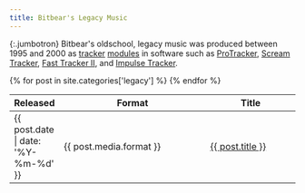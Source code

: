 ```yaml
---
title: Bitbear's Legacy Music
---
```


{:.jumbotron}
Bitbear's oldschool, legacy music was produced between 1995 and 2000 as
[tracker][] [modules][mod] in software such as [ProTracker], [Scream
Tracker][scream-tracker], [Fast Tracker II][fast-tracker], and [Impulse
Tracker][impulse-tracker].

<table>
  <thead>
    <tr>
      <th title="Release date" width="17%" class="r">Released</th>
      <th class="format">Format</th>
      <th>Title</th>
    </tr>
  </thead>
  <tbody>
  {% for post in site.categories['legacy'] %}
    <tr>
      <td class="r date" title="{{ post.date | date_to_long_string: 'ordinal', 'US' }}">
        {{ post.date | date: '%Y-%m-%d' }}
      </td>
      <td class="format">{{ post.media.format }}</td>
      <td><a href="{{ post.url }}">{{ post.title }}</a></td>
    </tr>
  {% endfor %}
  </tbody>
</table>

[fast-tracker]: https://en.wikipedia.org/wiki/FastTracker_2
[impulse-tracker]: https://en.wikipedia.org/wiki/Impulse_Tracker
[mod]: https://en.wikipedia.org/wiki/Module_file
[protracker]: https://en.wikipedia.org/wiki/ProTracker
[scream-tracker]: https://en.wikipedia.org/wiki/Scream_Tracker
[tracker]: https://en.wikipedia.org/wiki/Music_tracker
